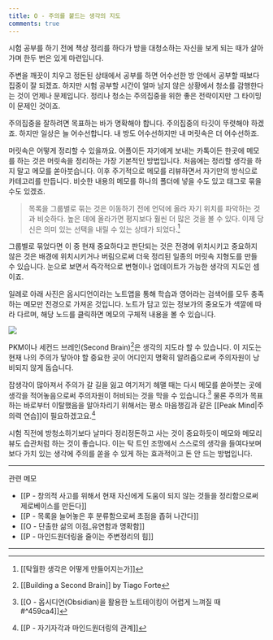 ```yaml
---
title: O - 주의를 붙드는 생각의 지도
comments: true
---
```


시험 공부를 하기 전에 책상 정리를 하다가 방을 대청소하는 자신을 보게 되는 때가 살아가며 한두 번은 있게 마련입니다.

주변을 깨끗이 치우고 정돈된 상태에서 공부를 하면 어수선한 방 안에서 공부할 때보다 집중이 잘 되겠죠. 하지만 시험 공부할 시간이 얼마 남지 않은 상황에서 청소를 감행한다는 것이 언제나 문제입니다. 정리나 청소는 주의집중을 위한 좋은 전략이지만 그 타이밍이 문제인 것이죠.

주의집중을 잘하려면 목표하는 바가 명확해야 합니다. 주의집중의 타깃이 뚜렷해야 하겠죠. 하지만 일상은 늘 어수선합니다. 내 방도 어수선하지만 내 머릿속은 더 어수선하죠. 

머릿속은 어떻게 정리할 수 있을까요. 어플이든 자기에게 보내는 카톡이든 한곳에 메모를 하는 것은 머릿속을 정리하는 가장 기본적인 방법입니다. 처음에는 정리할 생각을 하지 말고 메모를 쏟아붓습니다. 이후 주기적으로 메모를 리뷰하면서 자기만의 방식으로 카테고리를 만듭니다. 비슷한 내용의 메모를 하나의 폴더에 넣을 수도 있고 태그로 묶을 수도 있겠죠.

>목록을 그룹별로 묶는 것은 이동하기 전에 언덕에 올라 자기 위치를 파악하는 것과 비슷하다. 높은 데에 올라가면 평지보다 훨씬 더 많은 것을 볼 수 있다. 이제 당신은 의미 있는 선택을 내릴 수 있는 상태가 되었다.[^1]

그룹별로 묶었다면 이 중 현재 중요하다고 판단되는 것은 전경에 위치시키고 중요하지 않은 것은 배경에 위치시키거나 버림으로써 더욱 정리된 일종의 머릿속 지형도를 만들 수 있습니다. 눈으로 보면서 즉각적으로 변형이나 업데이트가 가능한 생각의 지도인 셈이죠. 

일례로 아래 사진은 옵시디언이라는 노트앱을 통해 학습과 영어라는 검색어를 모두 충족하는 메모만 전경으로 가져온 것입니다. 노트가 담고 있는 정보가의 중요도가 색깔에 따라 다르며, 해당 노드를 클릭하면 메모의 구체적 내용을 볼 수 있습니다.

![](https://i.imgur.com/5PustL4.png)


PKM이나 세컨드 브레인(Second Brain)[^2]은 생각의 지도라 할 수 있습니다. 이 지도는 현재 나의 주의가 닿아야 할 중요한 곳이 어디인지 명확히 알려줌으로써 주의자원이 낭비되지 않게 돕습니다. 

잡생각이 많아져서 주의가 갈 길을 잃고 여기저기 헤맬 때는 다시 메모를 쏟아붓는 곳에 생각을 적어놓음으로써 주의자원이 허비되는 것을 막을 수 있습니다.[^3] 물론 주의가 목표하는 바로부터 이탈했음을 알아차리기 위해서는 평소 마음챙김과 같은 [[Peak Mind|주의력 연습]]이 필요하겠고요.[^4]

시험 직전에 방청소하기보다 날마다 정리정돈하고 사는 것이 중요하듯이 메모와 메모리뷰도 습관처럼 하는 것이 좋습니다. 이는 탁 트인 조망에서 스스로의 생각을 들여다보며 보다 가치 있는 생각에 주의를 쏟을 수 있게 하는 효과적이고 돈 안 드는 방법입니다.

---
관련 메모
- [[P - 창의적 사고를 위해서 현재 자신에게 도움이 되지 않는 것들을 정리함으로써 제로베이스를 만든다]]
- [[P - 목록을 늘어놓은 후 분류함으로써 초점을 좁혀 나간다]]
- [[O - 단출한 삶의 이점_유연함과 명확함]]
- [[P - 마인드원더링을 줄이는 주변정리의 힘]]


---
[^1]: [[탁월한 생각은 어떻게 만들어지는가]]
[^2]: [[Building a Second Brain]] by Tiago Forte
[^3]: [[O - 옵시디언(Obsidian)을 활용한 노트테이킹이 어렵게 느껴질 때#^459ca4]]
[^4]: [[P - 자기자각과 마인드원더링의 관계]]

